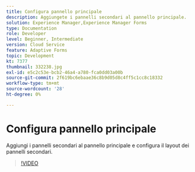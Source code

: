 ```yaml
---
title: Configura pannello principale
description: Aggiungete i pannelli secondari al pannello principale.
solution: Experience Manager,Experience Manager Forms
type: Documentation
role: Developer
level: Beginner, Intermediate
version: Cloud Service
feature: Adaptive Forms
topic: Development
kt: 7377
thumbnail: 332238.jpg
exl-id: e5c2c53e-bcb2-46a4-a780-fca0dd03a00b
source-git-commit: 2f619bc6ebaae36c8b9d05d8c4ff5c1cc8c18332
workflow-type: tm+mt
source-wordcount: '28'
ht-degree: 0%

---
```


# Configura pannello principale

Aggiungi i pannelli secondari al pannello principale e configura il layout dei pannelli secondari.

>[!VIDEO](https://video.tv.adobe.com/v/332238?quality=12&learn=on)
